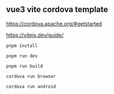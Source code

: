 ## vue3 vite cordova template

https://cordova.apache.org/#getstarted

https://vitejs.dev/guide/

`pnpm install`

`pnpm run dev`

`pnpm run build`

`cordova run browser`

`cordova run android`